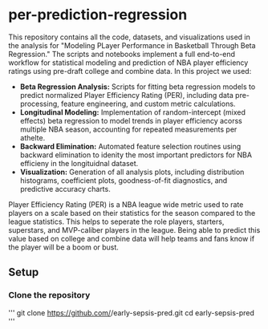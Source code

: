 # per-prediction-regression
This repository contains all the code, datasets, and visualizations used in the analysis for "Modeling PLayer Performance in Basketball Through Beta Regression." The scripts and notebooks implement a full end-to-end workflow for statistical modeling and prediction of NBA player efficiency ratings using pre-draft college and combine data. In this project we used:
- **Beta Regression Analysis:** Scripts for fitting beta regression models to predict normalized Player Efficiency Rating (PER), including data pre-processing, feature engineering, and custom metric calculations.
- **Longitudinal Modeling:** Implementation of random-intercept (mixed effects) beta regression to model trends in player efficiency acorss multiple NBA season, accounting for repeated measurements per athelte.
- **Backward Elimination:** Automated feature selection routines using backward elimination to idenity the most important predictors for NBA efficieny in the longituidnal dataset.
- **Visualization:** Generation of all analysis plots, including distribution histograms, coefficient plots, goodness-of-fit diagnostics, and predictive accuracy charts.

Player Efficiency Rating (PER) is a NBA league wide metric used to rate players on a scale based on their statistics for the season compared to the league statistics. This helps to seperate the role players, starters, superstars, and MVP-caliber players in the league. Being able to predict this value based on college and combine data will help teams and fans know if the player will be a boom or bust.


## Setup
### Clone the repository 
'''
git clone https://github.com/<your-username>/early-sepsis-pred.git
cd early-sepsis-pred
'''
